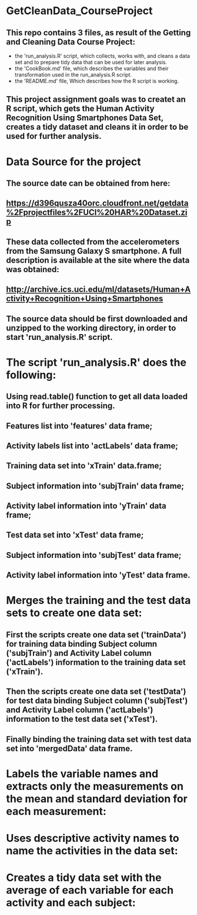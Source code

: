# GetCleanData_CourseProject

## This repo contains 3 files, as result of the Getting and Cleaning Data Course Project: 

* the 'run_analysis.R' script, which collects, works with, and cleans a data set and to prepare tidy data that can be used for later analysis.
* the 'CookBook.md' file, which describes the variables and their transformation used in the run_analysis.R script.
* the 'README.md' file, Which describes how the R script is working.

## This project assignment goals was to createt an R script, which gets the Human Activity Recognition Using Smartphones Data Set, creates a tidy dataset and cleans it in order to be used for further analysis.

# Data Source for the project

## The source date can be obtained from here:
## https://d396qusza40orc.cloudfront.net/getdata%2Fprojectfiles%2FUCI%20HAR%20Dataset.zip

## These data collected from the accelerometers from the Samsung Galaxy S smartphone. A full description is available at the site where the data was obtained:
## http://archive.ics.uci.edu/ml/datasets/Human+Activity+Recognition+Using+Smartphones

## The source data should be first downloaded and unzipped to the working directory, in order to start 'run_analysis.R' script.

# The script 'run_analysis.R' does the following:

## Using read.table() function to get all data loaded into R for further processing.

## Features list into 'features' data frame;
## Activity labels list into 'actLabels' data frame;
## Training data set into 'xTrain' data.frame;
## Subject information into 'subjTrain' data frame;
## Activity label information into 'yTrain' data frame;
## Test data set into 'xTest' data frame;
## Subject information into 'subjTest' data frame;
## Activity label information into 'yTest' data frame.

# Merges the training and the test data sets to create one data set:

## First the scripts create one data set ('trainData') for training data binding Subject column ('subjTrain') and Activity Label column ('actLabels') information to the training data set ('xTrain').
## Then the scripts create one data set ('testData') for test data binding Subject column ('subjTest') and Activity Label column ('actLabels') information to the test data set ('xTest').
## Finally binding the training data set with test data set into 'mergedData' data frame.

# Labels the variable names and extracts only the measurements on the mean and standard deviation for each measurement:

## 

# Uses descriptive activity names to name the activities in the data set:

##

# Creates a tidy data set with the average of each variable for each activity and each subject:

##
